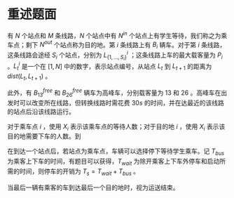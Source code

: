 # 重述题面


有 $N$ 个站点和 $M$ 条线路，$N$ 个站点中有 $N^{in}$ 个站点上有学生等待，我们称之为乘车点；剩下 $N^{out}$ 个站点称为目的地。第 $i$ 条线路上有 $B_i$ 辆车。对于第 $i$ 条线路，这条线路会途经 $S_i$ 个站点，分别为 $L^i_{\{1,...,S_i\}}$ ；这条线路上车的最大载客量为 $P_i$ 。$L^i_t$ 是一个在 $[1,N]$  中的数字，表示站点编号，从站点 $L_t$ 到 $L_{t+1}$ 的距离为 $dist(L_t,L_{t+1})$ 。

此外，有 $B^{free}_{13}$ 和 $B^{free}_{26}$ 辆车为高峰车，分别载客量为 $13$ 和 $26$ 。高峰车在出发时可以改变所在线路，但转换线路时需花费 $30s$ 的时间，并在达最近的该线路的站点后沿该线路运行。

对于乘车点 $i$ ，使用 $X_i$ 表示该乘车点的等待人数；对于目的地 $i$ ，使用 $X_i$ 表示该目的地需要下车的人数。到

在到达一个站点后，若站点为乘车点，车辆可以选择停下等待学生乘车。记 $T_{bus}$ 为乘客上下车的时间，有题目可以获得，$T_{wait}$ 为除开乘客上下车外停车和启动所需的时间，则停车的开销为 $T_s=T_{wait}+T_{bus}$ 。

当最后一辆有乘客的车到达最后一个目的地时，视为运送结束。

